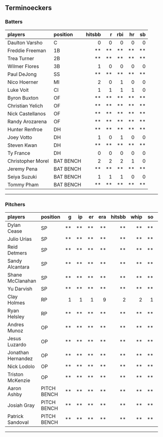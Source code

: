 ## Terminoeckers

### Batters

 
|players           |position  | hitsbb|  r| rbi| hr| sb| 
|:-----------------|:---------|------:|--:|---:|--:|--:| 
|Daulton Varsho    |C         |      0|  0|   0|  0|  0| 
|Freddie Freeman   |1B        |     **| **|  **| **| **| 
|Trea Turner       |2B        |     **| **|  **| **| **| 
|Wilmer Flores     |3B        |      1|  0|   0|  0|  0| 
|Paul DeJong       |SS        |     **| **|  **| **| **| 
|Nico Hoerner      |MI        |      2|  0|   1|  0|  0| 
|Luke Voit         |CI        |      1|  1|   1|  1|  0| 
|Byron Buxton      |OF        |     **| **|  **| **| **| 
|Christian Yelich  |OF        |     **| **|  **| **| **| 
|Nick Castellanos  |OF        |     **| **|  **| **| **| 
|Randy Arozarena   |OF        |     **| **|  **| **| **| 
|Hunter Renfroe    |DH        |     **| **|  **| **| **| 
|Joey Votto        |DH        |      1|  0|   1|  0|  0| 
|Steven Kwan       |DH        |     **| **|  **| **| **| 
|Ty France         |DH        |      0|  0|   0|  0|  0| 
|Christopher Morel |BAT BENCH |      2|  2|   2|  1|  0| 
|Jeremy Pena       |BAT BENCH |     **| **|  **| **| **| 
|Seiya Suzuki      |BAT BENCH |      1|  1|   1|  0|  0| 
|Tommy Pham        |BAT BENCH |     **| **|  **| **| **| 


* * *

### Pitchers

 
|players            |position    |  g| ip| er| era| hitsbb| whip| so|  w| sv| 
|:------------------|:-----------|--:|--:|--:|---:|------:|----:|--:|--:|--:| 
|Dylan Cease        |SP          | **| **| **|  **|     **|   **| **| **| **| 
|Julio Urias        |SP          | **| **| **|  **|     **|   **| **| **| **| 
|Reid Detmers       |SP          | **| **| **|  **|     **|   **| **| **| **| 
|Sandy Alcantara    |SP          | **| **| **|  **|     **|   **| **| **| **| 
|Shane McClanahan   |SP          | **| **| **|  **|     **|   **| **| **| **| 
|Yu Darvish         |SP          | **| **| **|  **|     **|   **| **| **| **| 
|Clay Holmes        |RP          |  1|  1|  1|   9|      2|    2|  1|  0|  0| 
|Ryan Helsley       |RP          | **| **| **|  **|     **|   **| **| **| **| 
|Andres Munoz       |OP          | **| **| **|  **|     **|   **| **| **| **| 
|Jesus Luzardo      |OP          | **| **| **|  **|     **|   **| **| **| **| 
|Jonathan Hernandez |OP          | **| **| **|  **|     **|   **| **| **| **| 
|Nick Lodolo        |OP          | **| **| **|  **|     **|   **| **| **| **| 
|Triston McKenzie   |OP          | **| **| **|  **|     **|   **| **| **| **| 
|Aaron Ashby        |PITCH BENCH | **| **| **|  **|     **|   **| **| **| **| 
|Josiah Gray        |PITCH BENCH | **| **| **|  **|     **|   **| **| **| **| 
|Patrick Sandoval   |PITCH BENCH | **| **| **|  **|     **|   **| **| **| **| 


* * *


